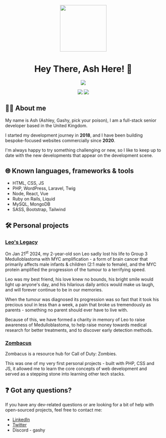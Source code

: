 <p align="center"><img src="https://avatars.githubusercontent.com/u/34476863?v=4" width="150"/></p>

<h1 align="center">Hey There, <strong>Ash</strong> Here! 🍻</h1>

<p align="center">
    <img src="https://streak-stats.demolab.com?user=GashyDev&theme=dark&border_radius=5&date_format=M%20j%5B%2C%20Y%5D&exclude_days=Sun%2CSat&card_width=500&ring=9B5CEB&fire=EBACDC&currStreakLabel=EBEBEB&currStreakNum=EBACDC&background=45%2C09050D%2C130B1D&sideNums=EBACDC&border=9B5CEB"/>
</p>

<p align="center">
    <img src="https://wakatime.com/badge/user/435d5c32-9fc9-4e00-a696-70a0fcf0003e.svg"/>
    <img src="https://img.shields.io/github/followers/GashyDev?style=social"/>
</p>

## 👨‍🔬 **About me**
My name is Ash (Ashley, Gashy, pick your poison), I am a full-stack senior developer based in the United Kingdom.

I started my development journey in **2018**, and I have been building bespoke-focused websites commercially since **2020**.

I'm always happy to try something challenging or new, so I like to keep up to date with the new developments that appear on the development scene.

## 🌐 **Known languages, frameworks & tools**
- HTML, CSS, JS
- PHP, WordPress, Laravel, Twig
- Node, React, Vue
- Ruby on Rails, Liquid
- MySQL, MongoDB
- SASS, Bootstrap, Tailwind

## 🛠️ **Personal projects**
### **[Leo's Legacy](https://leoslegacy.info/)**
On Jan 21<sup>st</sup> 2024, my 2-year-old son Leo sadly lost his life to Group 3 Medulloblastoma with MYC amplification - a form of brain cancer that primarily affects male infants & children (2:1 male to female), and the MYC protein amplified the progression of the tumour to a terrifying speed.

Leo was my best friend, his love knew no bounds, his bright smile would light up anyone's day, and his hilarious daily antics would make us laugh, and will forever continue to be in our memories.

When the tumour was diagnosed its progression was so fast that it took his precious soul in less than a week, a pain that broke us tremendously as parents - something no parent should ever have to live with.

Because of this, we have formed a charity in memory of Leo to raise awareness of Medulloblastoma, to help raise money towards medical research for better treatments, and to discover early detection methods.

### **[Zombacus](https://zombacus.com)**
Zombacus is a resource hub for Call of Duty: Zombies.

This was one of my very first personal projects - built with PHP, CSS and JS, it allowed me to learn the core concepts of web development and served as a stepping stone into learning other tech stacks.

## ❓ Got any questions?
If you have any dev-related questions or are looking for a bit of help with open-sourced projects, feel free to contact me:
- [LinkedIn](https://www.linkedin.com/in/ashley-hambly-1b4176288/)
- [Twitter](https://twitter.com/GashyDev)
- Discord - gashy
